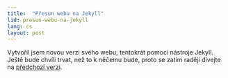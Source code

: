 ```yaml
---
title:  "Přesun webu na Jekyll"
lid: presun-webu-na-jekyll
lang: cs
layout: post
---
```

Vytvořil jsem novou verzi svého webu, tentokrát pomocí nástroje Jekyll. Ještě bude chvíli trvat, než to k něčemu bude, proto se zatím raději dívejte na [předchozí verzi](/v2/index.xml).